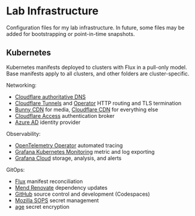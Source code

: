 # Lab Infrastructure
Configuration files for my lab infrastructure. In future, some files may be added for bootstrapping or point-in-time snapshots.

## Kubernetes 
Kubernetes manifests deployed to clusters with Flux in a pull-only model. Base manifests apply to all clusters, and other folders are cluster-specific.

Networking:
* [Cloudflare authoritative DNS](https://www.cloudflare.com/dns/)
* [Cloudflare Tunnels](https://www.cloudflare.com/products/tunnel/) and [Operator](https://github.com/adyanth/cloudflare-operator) HTTP routing and TLS termination
* [Bunny CDN](https://bunny.net/cdn/) for media, [Cloudflare CDN](https://www.cloudflare.com/cdn/) for everything else
* [Cloudflare Access](https://www.cloudflare.com/products/zero-trust/access/) authentication broker
* [Azure AD](https://www.microsoft.com/microsoft-365/p/microsoft-365-personal/cfq7ttc0k5bf) identity provider

Observability:
* [OpenTelemetry Operator](https://github.com/open-telemetry/opentelemetry-operator) automated tracing
* [Grafana Kubernetes Monitoring](https://github.com/grafana/k8s-monitoring-helm) metric and log exporting
* [Grafana Cloud](https://grafana.com/products/cloud/) storage, analysis, and alerts

GitOps:
* [Flux](https://fluxcd.io/) manifest reconciliation
* [Mend Renovate](https://www.mend.io/free-developer-tools/renovate/) dependency updates
* [GitHub](https://github.com/) source control and development (Codespaces)
* [Mozilla SOPS](https://github.com/mozilla/sops) secret management
* [age](https://github.com/FiloSottile/age) secret encryption
